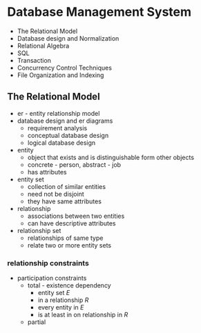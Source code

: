 # Database Management System

- The Relational Model
- Database design and Normalization
- Relational Algebra
- SQL
- Transaction
- Concurrency Control Techniques
- File Organization and Indexing

## The Relational Model

- er - entity relationship model
- database design and er diagrams
    - requirement analysis
    - conceptual database design
    - logical database design
- entity
    - object that exists and is distinguishable form other objects
    - concrete - person, abstract - job
    - has attributes
- entity set
    - collection of similar entities
    - need not be disjoint
    - they have same attributes
- relationship
    - associations between two entities
    - can have descriptive attributes
- relationship set
    - relationships of same type
    - relate two or more entity sets

### relationship constraints

- participation constraints
    - total - existence dependency
        - entity set $E$
        - in a relationship $R$
        - every entity in $E$
        - is at least in on relationship in $R$
    - partial
